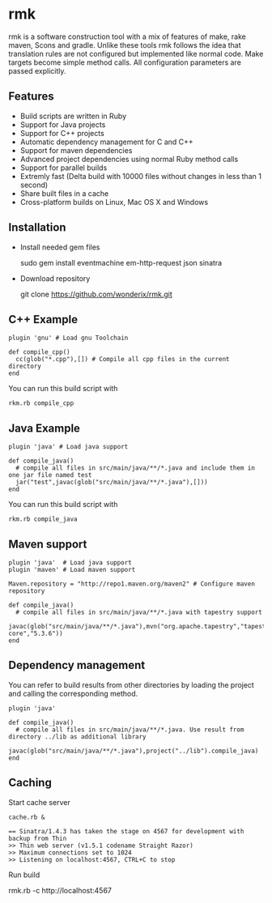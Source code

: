 # rmk

rmk is a software construction tool with a mix of features of make, rake maven, Scons and gradle. Unlike these tools rmk follows the idea that translation rules are not configured but implemented like normal code. Make targets become simple method calls. All configuration parameters are passed explicitly.


## Features

* Build scripts are written in Ruby
* Support for Java projects
* Support for C++ projects
* Automatic dependency management for C and C++
* Support for maven dependencies
* Advanced project dependencies using normal Ruby method calls
* Support for parallel builds
* Extremly fast (Delta build with 10000 files without changes in less than 1 second)
* Share built files in a cache
* Cross-platform builds on Linux, Mac OS X and Windows


## Installation

* Install needed gem files

    sudo gem install eventmachine em-http-request json sinatra

* Download repository

    git clone https://github.com/wonderix/rmk.git

## C++ Example


    plugin 'gnu' # Load gnu Toolchain
    
    def compile_cpp()
      cc(glob("*.cpp"),[]) # Compile all cpp files in the current directory
    end

You can run this build script with

    rkm.rb compile_cpp

## Java Example

    plugin 'java' # Load java support
    
    def compile_java()
      # compile all files in src/main/java/**/*.java and include them in one jar file named test
      jar("test",javac(glob("src/main/java/**/*.java"),[])) 
    end

You can run this build script with

    rkm.rb compile_java

## Maven support

    plugin 'java'  # Load java support
    plugin 'maven' # Load maven support

    Maven.repository = "http://repo1.maven.org/maven2" # Configure maven repository

    def compile_java()
      # compile all files in src/main/java/**/*.java with tapestry support
      javac(glob("src/main/java/**/*.java"),mvn("org.apache.tapestry","tapestry-core","5.3.6")) 
    end

## Dependency management

You can refer to build results from other directories by loading the project and calling the corresponding method.

    plugin 'java'

    def compile_java()
      # compile all files in src/main/java/**/*.java. Use result from directory ../lib as additional library
      javac(glob("src/main/java/**/*.java"),project("../lib").compile_java)
    end


## Caching

Start cache server

    cache.rb &
    
    == Sinatra/1.4.3 has taken the stage on 4567 for development with backup from Thin
    >> Thin web server (v1.5.1 codename Straight Razor)
    >> Maximum connections set to 1024
    >> Listening on localhost:4567, CTRL+C to stop

        
Run build

   rmk.rb -c http://localhost:4567
